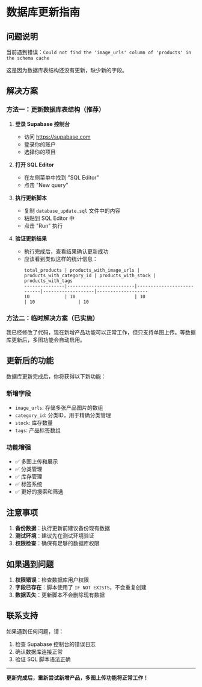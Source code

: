 # 数据库更新指南

## 问题说明
当前遇到错误：`Could not find the 'image_urls' column of 'products' in the schema cache`

这是因为数据库表结构还没有更新，缺少新的字段。

## 解决方案

### 方法一：更新数据库表结构（推荐）

1. **登录 Supabase 控制台**
   - 访问 https://supabase.com
   - 登录你的账户
   - 选择你的项目

2. **打开 SQL Editor**
   - 在左侧菜单中找到 "SQL Editor"
   - 点击 "New query"

3. **执行更新脚本**
   - 复制 `database_update.sql` 文件中的内容
   - 粘贴到 SQL Editor 中
   - 点击 "Run" 执行

4. **验证更新结果**
   - 执行完成后，查看结果确认更新成功
   - 应该看到类似这样的统计信息：
     ```
     total_products | products_with_image_urls | products_with_category_id | products_with_stock | products_with_tags
     ---------------|-------------------------|---------------------------|-------------------|-------------------
     10             | 10                      | 10                        | 10                | 10
     ```

### 方法二：临时解决方案（已实施）

我已经修改了代码，现在新增产品功能可以正常工作，但只支持单图上传。等数据库更新后，多图功能会自动启用。

## 更新后的功能

数据库更新完成后，你将获得以下新功能：

### 新增字段
- `image_urls`: 存储多张产品图片的数组
- `category_id`: 分类ID，用于精确分类管理
- `stock`: 库存数量
- `tags`: 产品标签数组

### 功能增强
- ✅ 多图上传和展示
- ✅ 分类管理
- ✅ 库存管理
- ✅ 标签系统
- ✅ 更好的搜索和筛选

## 注意事项

1. **备份数据**：执行更新前建议备份现有数据
2. **测试环境**：建议先在测试环境验证
3. **权限检查**：确保有足够的数据库权限

## 如果遇到问题

1. **权限错误**：检查数据库用户权限
2. **字段已存在**：脚本使用了 `IF NOT EXISTS`，不会重复创建
3. **数据丢失**：更新脚本不会删除现有数据

## 联系支持

如果遇到任何问题，请：
1. 检查 Supabase 控制台的错误日志
2. 确认数据库连接正常
3. 验证 SQL 脚本语法正确

---

**更新完成后，重新尝试新增产品，多图上传功能将正常工作！** 